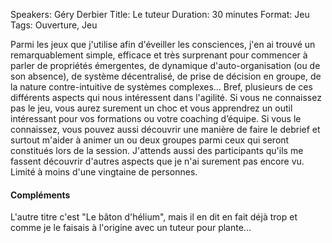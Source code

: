 Speakers: Géry Derbier
Title: Le tuteur
Duration: 30 minutes
Format: Jeu
Tags: Ouverture, Jeu

Parmi les jeux que j'utilise afin d'éveiller les consciences, j'en ai trouvé un remarquablement simple, efficace et très surprenant pour commencer à parler de propriétés émergentes, de dynamique d'auto-organisation (ou de son absence), de système décentralisé, de prise de décision en groupe, de la nature contre-intuitive de systèmes complexes...
Bref, plusieurs de ces différents aspects qui nous intéressent dans l'agilité.
Si vous ne connaissez pas le jeu, vous aurez surement un choc et vous apprendrez un outil intéressant pour vos formations ou votre coaching d’équipe.
Si vous le connaissez, vous pouvez aussi découvrir une manière de faire le debrief et surtout m'aider à animer un ou deux groupes parmi ceux qui seront constitués lors de la session.
J'attends aussi des participants qu'ils me fassent découvrir d'autres aspects que je n'ai surement pas encore vu.
Limité à moins d'une vingtaine de personnes. 

#### Compléments

L'autre titre c'est "Le bâton d'hélium", mais il en dit en fait déjà trop et comme je le faisais à l'origine avec un tuteur pour plante...
